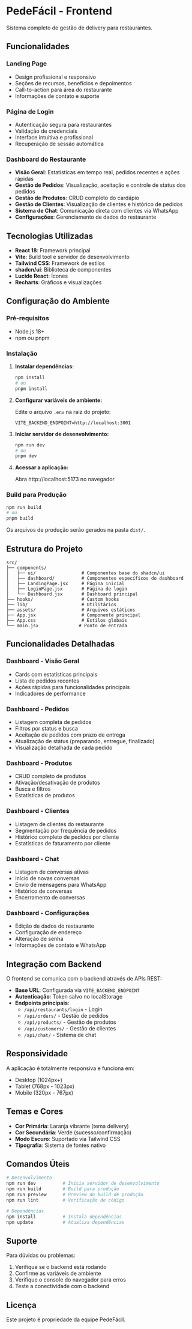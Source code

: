 # PedeFácil - Frontend

Sistema completo de gestão de delivery para restaurantes.

## Funcionalidades

### Landing Page
- Design profissional e responsivo
- Seções de recursos, benefícios e depoimentos
- Call-to-action para área do restaurante
- Informações de contato e suporte

### Página de Login
- Autenticação segura para restaurantes
- Validação de credenciais
- Interface intuitiva e profissional
- Recuperação de sessão automática

### Dashboard do Restaurante
- **Visão Geral**: Estatísticas em tempo real, pedidos recentes e ações rápidas
- **Gestão de Pedidos**: Visualização, aceitação e controle de status dos pedidos
- **Gestão de Produtos**: CRUD completo do cardápio
- **Gestão de Clientes**: Visualização de clientes e histórico de pedidos
- **Sistema de Chat**: Comunicação direta com clientes via WhatsApp
- **Configurações**: Gerenciamento de dados do restaurante

## Tecnologias Utilizadas

- **React 18**: Framework principal
- **Vite**: Build tool e servidor de desenvolvimento
- **Tailwind CSS**: Framework de estilos
- **shadcn/ui**: Biblioteca de componentes
- **Lucide React**: Ícones
- **Recharts**: Gráficos e visualizações

## Configuração do Ambiente

### Pré-requisitos
- Node.js 18+ 
- npm ou pnpm

### Instalação

1. **Instalar dependências:**
   ```bash
   npm install
   # ou
   pnpm install
   ```

2. **Configurar variáveis de ambiente:**
   
   Edite o arquivo `.env` na raiz do projeto:
   ```env
   VITE_BACKEND_ENDPOINT=http://localhost:3001
   ```

3. **Iniciar servidor de desenvolvimento:**
   ```bash
   npm run dev
   # ou
   pnpm dev
   ```

4. **Acessar a aplicação:**
   
   Abra http://localhost:5173 no navegador

### Build para Produção

```bash
npm run build
# ou
pnpm build
```

Os arquivos de produção serão gerados na pasta `dist/`.

## Estrutura do Projeto

```
src/
├── components/
│   ├── ui/                 # Componentes base do shadcn/ui
│   ├── dashboard/          # Componentes específicos do dashboard
│   ├── LandingPage.jsx     # Página inicial
│   ├── LoginPage.jsx       # Página de login
│   └── Dashboard.jsx       # Dashboard principal
├── hooks/                  # Custom hooks
├── lib/                    # Utilitários
├── assets/                 # Arquivos estáticos
├── App.jsx                 # Componente principal
├── App.css                 # Estilos globais
└── main.jsx               # Ponto de entrada
```

## Funcionalidades Detalhadas

### Dashboard - Visão Geral
- Cards com estatísticas principais
- Lista de pedidos recentes
- Ações rápidas para funcionalidades principais
- Indicadores de performance

### Dashboard - Pedidos
- Listagem completa de pedidos
- Filtros por status e busca
- Aceitação de pedidos com prazo de entrega
- Atualização de status (preparando, entregue, finalizado)
- Visualização detalhada de cada pedido

### Dashboard - Produtos
- CRUD completo de produtos
- Ativação/desativação de produtos
- Busca e filtros
- Estatísticas de produtos

### Dashboard - Clientes
- Listagem de clientes do restaurante
- Segmentação por frequência de pedidos
- Histórico completo de pedidos por cliente
- Estatísticas de faturamento por cliente

### Dashboard - Chat
- Listagem de conversas ativas
- Início de novas conversas
- Envio de mensagens para WhatsApp
- Histórico de conversas
- Encerramento de conversas

### Dashboard - Configurações
- Edição de dados do restaurante
- Configuração de endereço
- Alteração de senha
- Informações de contato e WhatsApp

## Integração com Backend

O frontend se comunica com o backend através de APIs REST:

- **Base URL**: Configurada via `VITE_BACKEND_ENDPOINT`
- **Autenticação**: Token salvo no localStorage
- **Endpoints principais**:
  - `/api/restaurants/login` - Login
  - `/api/orders/` - Gestão de pedidos
  - `/api/products/` - Gestão de produtos
  - `/api/customers/` - Gestão de clientes
  - `/api/chat/` - Sistema de chat

## Responsividade

A aplicação é totalmente responsiva e funciona em:
- Desktop (1024px+)
- Tablet (768px - 1023px)
- Mobile (320px - 767px)

## Temas e Cores

- **Cor Primária**: Laranja vibrante (tema delivery)
- **Cor Secundária**: Verde (sucesso/confirmação)
- **Modo Escuro**: Suportado via Tailwind CSS
- **Tipografia**: Sistema de fontes nativo

## Comandos Úteis

```bash
# Desenvolvimento
npm run dev          # Inicia servidor de desenvolvimento
npm run build        # Build para produção
npm run preview      # Preview do build de produção
npm run lint         # Verificação de código

# Dependências
npm install          # Instala dependências
npm update           # Atualiza dependências
```

## Suporte

Para dúvidas ou problemas:
1. Verifique se o backend está rodando
2. Confirme as variáveis de ambiente
3. Verifique o console do navegador para erros
4. Teste a conectividade com o backend

## Licença

Este projeto é propriedade da equipe PedeFácil.

